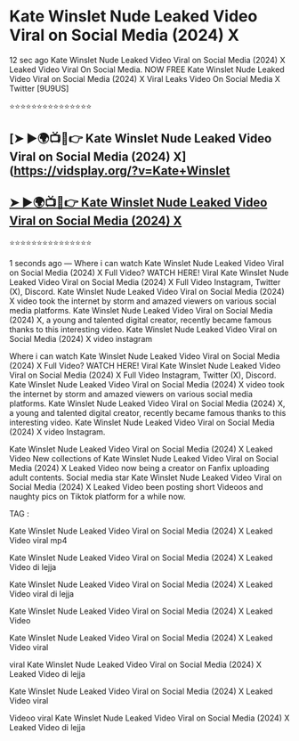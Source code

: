 ﻿# Kate Winslet Nude Leaked Video Viral on Social Media (2024) X



12 sec ago Kate Winslet Nude Leaked Video Viral on Social Media (2024) X Leaked Video Viral On Social Media. NOW FREE Kate Winslet Nude Leaked Video Viral on Social Media (2024) X Viral Leaks Video On Social Media X Twitter [9U9US]

⭐⭐⭐⭐⭐⭐⭐⭐⭐⭐⭐⭐⭐⭐⭐

## [➤ ►🌍📺📱👉 Kate Winslet Nude Leaked Video Viral on Social Media (2024) X](https://vidsplay.org/?v=Kate+Winslet

## [➤ ►🌍📺📱👉 Kate Winslet Nude Leaked Video Viral on Social Media (2024) X](https://vidsplay.org/?v=Kate+Winslet)


⭐⭐⭐⭐⭐⭐⭐⭐⭐⭐⭐⭐⭐⭐⭐



1 seconds ago — Where i can watch Kate Winslet Nude Leaked Video Viral on Social Media (2024) X Full Video? WATCH HERE! Viral Kate Winslet Nude Leaked Video Viral on Social Media (2024) X Full Video Instagram, Twitter (X), Discord. Kate Winslet Nude Leaked Video Viral on Social Media (2024) X video took the internet by storm and amazed viewers on various social media platforms. Kate Winslet Nude Leaked Video Viral on Social Media (2024) X, a young and talented digital creator, recently became famous thanks to this interesting video. Kate Winslet Nude Leaked Video Viral on Social Media (2024) X video instagram

Where i can watch Kate Winslet Nude Leaked Video Viral on Social Media (2024) X Full Video? WATCH HERE! Viral Kate Winslet Nude Leaked Video Viral on Social Media (2024) X Full Video Instagram, Twitter (X), Discord. Kate Winslet Nude Leaked Video Viral on Social Media (2024) X video took the internet by storm and amazed viewers on various social media platforms. Kate Winslet Nude Leaked Video Viral on Social Media (2024) X, a young and talented digital creator, recently became famous thanks to this interesting video. Kate Winslet Nude Leaked Video Viral on Social Media (2024) X video Instagram.

Kate Winslet Nude Leaked Video Viral on Social Media (2024) X Leaked Video New collections of Kate Winslet Nude Leaked Video Viral on Social Media (2024) X Leaked Video now being a creator on Fanfix uploading adult contents. Social media star Kate Winslet Nude Leaked Video Viral on Social Media (2024) X Leaked Video been posting short Videoos and naughty pics on Tiktok platform for a while now.

TAG :

 

Kate Winslet Nude Leaked Video Viral on Social Media (2024) X Leaked Video viral mp4

 

Kate Winslet Nude Leaked Video Viral on Social Media (2024) X Leaked Video di lejja

 

Kate Winslet Nude Leaked Video Viral on Social Media (2024) X Leaked Video viral di lejja

 

Kate Winslet Nude Leaked Video Viral on Social Media (2024) X Leaked Video

 

Kate Winslet Nude Leaked Video Viral on Social Media (2024) X Leaked Video viral

 

viral Kate Winslet Nude Leaked Video Viral on Social Media (2024) X Leaked Video di lejja

 

Kate Winslet Nude Leaked Video Viral on Social Media (2024) X Leaked Video viral

 

Videoo viral Kate Winslet Nude Leaked Video Viral on Social Media (2024) X Leaked Video di lejja